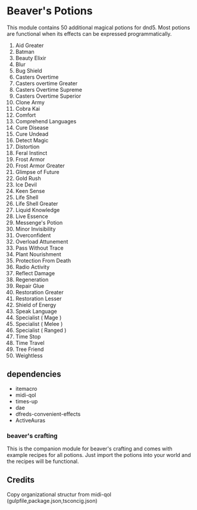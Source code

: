 # Beaver's Potions
This module contains 50 additional magical potions for dnd5.
Most potions are functional when its effects can be expressed programmatically.

1. Aid Greater
2. Batman 
3. Beauty Elixir 
4. Blur 
5. Bug Shield 
6. Casters Overtime 
7. Casters overtime Greater 
8. Casters Overtime Supreme 
9. Casters Overtime Superior 
10. Clone Army 
11. Cobra Kai 
12. Comfort 
13. Comprehend Languages 
14. Cure Disease 
15. Cure Undead 
16. Detect Magic 
17. Distortion 
18. Feral Instinct 
19. Frost Armor 
20. Frost Armor Greater 
21. Glimpse of Future 
22. Gold Rush 
23. Ice Devil 
24. Keen Sense
25. Life Shell
26. Life Shell Greater
27. Liquid Knowledge
28. Live Essence
29. Messenge's Potion
30. Minor Invisibility
31. Overconfident
32. Overload Attunement
33. Pass Without Trace
34. Plant Nourishment
35. Protection From Death
36. Radio Activity
37. Reflect Damage
38. Regeneration
39. Repair Glue
40. Restoration Greater
41. Restoration Lesser
42. Shield of Energy
43. Speak Language
44. Specialist ( Mage )
45. Specialist ( Melee )
46. Specialist ( Ranged )
47. Time Stop
48. Time Travel
49. Tree Friend
50. Weightless


## dependencies
- itemacro
- midi-qol
- times-up
- dae
- dfreds-convenient-effects
- ActiveAuras

### beaver's crafting
This is the companion module for beaver's crafting and comes with example recipes for all potions.
Just import the potions into your world and the recipes will be functional.

## Credits
Copy organizational structur from midi-qol (gulpfile,package.json,tsconcig.json)
